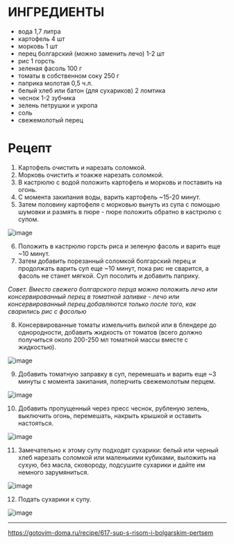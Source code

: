 # ИНГРЕДИЕНТЫ
- вода	1,7 литра
- картофель	4 шт
- морковь	1 шт
- перец болгарский (можно заменить лечо)	1-2 шт
- рис	1 горсть
- зеленая фасоль	100 г
- томаты в собственном соку	250 г
- паприка молотая	0,5 ч.л.
- белый хлеб или батон (для сухариков)	2 ломтика
- чеснок	1-2 зубчика
- зелень петрушки и укропа	
- соль	
- свежемолотый перец

# Рецепт
1. Картофель очистить и нарезать соломкой.
2. Морковь очистить и тоакже нарезать соломкой.
3. В кастрюлю с водой положить картофель и морковь и поставить на огонь.
4. С момента закипания воды, варить картофель ~15-20 минут.
5. Затем половину картофеля с морковью вынуть из супа с помощью шумовки и размять в пюре - пюре положить обратно в кастрюлю с супом.

![image](https://user-images.githubusercontent.com/100151463/172628391-0e85280f-6544-4744-8fa6-5bf3f7e1c702.png)

6. Положить в кастрюлю горсть риса и зеленую фасоль и варить еще ~10 минут.
7. Затем добавить порезанный соломкой болгарский перец и продолжать варить суп еще ~10 минут, пока рис не сварится, а фасоль не станет мягкой. Суп посолить и добавить паприку.

*Совет. Вместо свежего болгарского перца можно положить лечо или консервированный перец в томатной заливке - лечо или консервированный перец добавляются только после того, как сварились рис с фасолью*

8. Консервированные томаты измельчить вилкой или в блендере до однородности, добавить жидкость от томатов (всего должно получиться около 200-250 мл томатной массы вместе с жидкостью).

![image](https://user-images.githubusercontent.com/100151463/172628496-727d499f-e1b0-4797-bdfc-807de3d8e0a7.png)

9. Добавить томатную заправку в суп, перемешать и варить еще ~3 минуты с момента закипания, поперчить свежемолотым перцем.

![image](https://user-images.githubusercontent.com/100151463/172628525-f675c09b-a058-4a82-9bc6-9fed27da0b89.png)

10. Добавить пропущенный через пресс чеснок, рубленую зелень, выключить огонь, перемешать, накрыть крышкой и оставить настояться.

![image](https://user-images.githubusercontent.com/100151463/172628558-9dde67c2-d02a-41c4-9853-34c19a47e5b1.png)

11. Замечательно к этому супу подходят сухарики: белый или черный хлеб нарезать соломкой или маленькими кубиками, выложить на сухую, без масла, сковороду, подсушите сухарики и дайте им немного зарумяниться.

![image](https://user-images.githubusercontent.com/100151463/172628591-2b4e0265-8cfd-4980-95a0-0a81f742d8a8.png)

12. Подать сухарики к супу.

![image](https://user-images.githubusercontent.com/100151463/172628622-6eef8cd2-4b18-475a-ba60-5798596cec98.png)

---

https://gotovim-doma.ru/recipe/617-sup-s-risom-i-bolgarskim-pertsem
